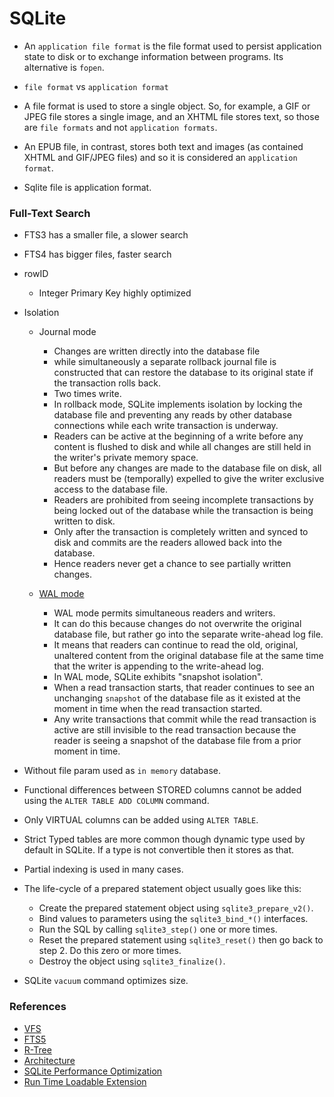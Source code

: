 # SQLite

- An `application file format` is the file format used to persist application state to disk or to exchange information between programs. Its alternative is `fopen`.

- `file format` vs `application format` 

- A file format is used to store a single object. So, for example, a GIF or JPEG file stores a single image, and an XHTML file stores text, so those are `file formats` and not `application formats`. 

- An EPUB file, in contrast, stores both text and images (as contained XHTML and GIF/JPEG files) and so it is considered an `application format`. 

- Sqlite file is application format.

### Full-Text Search
- FTS3 has a smaller file, a slower search
- FTS4 has bigger files, faster search

- rowID
    - Integer Primary Key highly optimized

- Isolation
    - Journal mode
        - Changes are written directly into the database file
        - while simultaneously a separate rollback journal file is constructed that can restore the database to its original state if the transaction rolls back. 
        - Two times write.
        - In rollback mode, SQLite implements isolation by locking the database file and preventing any reads by other database connections while each write transaction is underway.
        - Readers can be active at the beginning of a write before any content is flushed to disk and while all changes are still held in the writer's private memory space. 
        - But before any changes are made to the database file on disk, all readers must be (temporally) expelled to give the writer exclusive access to the database file.
        - Readers are prohibited from seeing incomplete transactions by being locked out of the database while the transaction is being written to disk. 
        - Only after the transaction is completely written and synced to disk and commits are the readers allowed back into the database. 
        - Hence readers never get a chance to see partially written changes.
    
    - [WAL mode](https://www.sqlite.org/wal.html)
        - WAL mode permits simultaneous readers and writers. 
        - It can do this because changes do not overwrite the original database file, but rather go into the separate write-ahead log file. 
        - It means that readers can continue to read the old, original, unaltered content from the original database file at the same time that the writer is appending to the write-ahead log. 
        - In WAL mode, SQLite exhibits "snapshot isolation". 
        - When a read transaction starts, that reader continues to see an unchanging `snapshot` of the database file as it existed at the moment in time when the read transaction started. 
        - Any write transactions that commit while the read transaction is active are still invisible to the read transaction because the reader is seeing a snapshot of the database file from a prior moment in time.

- Without file param used as `in memory` database.

- Functional differences between STORED columns cannot be added using the `ALTER TABLE ADD COLUMN` command.

- Only VIRTUAL columns can be added using `ALTER TABLE`.

- Strict Typed tables are more common though dynamic type used by default in SQLite. If a type is not convertible then it stores as that.

- Partial indexing is used in many cases.

- The life-cycle of a prepared statement object usually goes like this:
    - Create the prepared statement object using `sqlite3_prepare_v2()`.
    - Bind values to parameters using the `sqlite3_bind_*()` interfaces.
    - Run the SQL by calling `sqlite3_step()` one or more times.
    - Reset the prepared statement using `sqlite3_reset()` then go back to step 2. Do this zero or more times.
    - Destroy the object using `sqlite3_finalize()`.

- SQLite `vacuum` command optimizes size.

### References
- [VFS](https://www.sqlite.org/vfs.html)
- [FTS5](https://www.sqlite.org/fts5.html)
- [R-Tree](https://www.sqlite.org/rtree.html)
- [Architecture](https://www.sqlite.org/arch.html)
- [SQLite Performance Optimization](https://stackoverflow.com/questions/1711631/improve-insert-per-second-performance-of-sqlite)
- [Run Time Loadable Extension](https://www.sqlite.org/loadext.html)